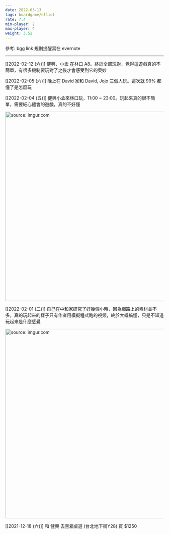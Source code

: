 ```yaml
---
date: 2022-03-13
tags: boardgame/elliot
rate: 7.4
min-player: 2
max-player: 4
weight: 3.52
---
```


參考: bgg link
規則提醒寫在 evernote

---

[[2022-02-12 (六)]] 健興、小孟 在林口 A8。終於全部玩對，覺得這遊戲真的不簡單，有很多機制要玩對了之後才會感受到它的奧妙

[[2022-02-05 (六)]] 晚上在 David 家和 David, Jojo 三個人玩。這次就 99% 都懂了是怎麼玩

[[2022-02-04 (五)]] 健興小孟來林口玩，11:00 ~ 23:00。玩起來真的很不簡單，需要細心體會的遊戲，真的不好懂

<a href="https://imgur.com/WvKTCqF"><img src="https://i.imgur.com/WvKTCqF.jpg" title="source: imgur.com" width="600px"/></a>

[[2022-02-01 (二)]] 自己在中和家研究了好幾個小時，因為網路上的素材並不多，真的玩起來的樣子只有作者用模擬程式跑的視頻，終於大概搞懂，只是不知道玩起來是什麼感覺

<a href="https://imgur.com/bZeSLbD"><img src="https://i.imgur.com/bZeSLbD.jpg" title="source: imgur.com" width="600px"/></a>

[[2021-12-18 (六)]] 和 健興 去黑箱桌遊 (台北地下街Y28) 買 $1250
